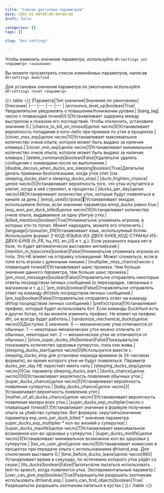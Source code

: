 ```yaml
---
title: "Список доступных параметров"
date: 2001-01-00T00:00:00+00:00
draft: false

categories: []
tags: []

slug: "bot-settings"

---
```


Чтобы изменить значение параметра, используйте `dh!settings set <параметр> <значение>`
 
Вы можете просмотреть список изменённых параметров, написав `dh!settings modified`
 
Для установки значения параметра по умолчанию используйте `dh!settings reset <параметр>`

{{< table >}}
|Параметр|Тип значения|Значение по умолчанию|Описание|
|--- |--- |--- |--- |
|announce_level_up|boolean|True|Уведомлять/не уведомлять о повышении/понижении уровня.|
|bang_lag|число с плавающей точкой|0.5|Устанавливает задержку между выстрелом и показом его последствий. Чтобы отключить, установите значение 0.|
|chance_to_kill_on_missed|целое число|5|Устанавливает вероятность попадания в кого-либо при промахе по утке в процентах.|
|clover_max_exp|целое число|10|Устанавливает максимальное количество очков опыта, которое может быть выдано за наличие клевера.|
|clover_min_exp|целое число|1|Устанавливает минимальное количество очков опыта, которое может быть выдано за наличие клевера.|
|delete_commands|boolean|False|Удалять/не удалять сообщения с командами после их выполнения.|
|disable_decoys_when_ducks_are_sleeping|boolean|True|Делать/не делать приманки безполезными, когда утки спят (см. sleeping_ducks_start и sleeping_ducks_stop).|
|duck_frighten_chance|целое число|5|Устанавливает вероятность того, что утка испугается и улетит, когда в неё стреляют, в процентах.|
|ducks_per_day|целое число|48|Устанавливает количество уток, которые будут появляться в канале за день.|
|emoji_used|строка|:duck:|Устанавливает эмодзи, используемое ботом, если значение параметра emoji_ducks равно true.|
|exp_won_per_duck_killed|целое число|10|Устанавливает количество очков опыта, выдаваемое за одну убитую утку.|
|killed_mentions|boolean|True|Упоминать/не упоминать игроков, в которых кто-то попал. Может надоедать, можете его отключить.|
|language|строка|en_EN|Устанавливает язык, используемый ботом. Используйте формат 2-КОД-ЯЗЫКА-ИЗ-ДВУХ-БУКВ_КОД-СТРАНЫ-ИЗ-ДВУХ-БУКВ (fr_FR, hu_HU, en_US и т. д.). Если указанного языка нет в базе, то будет автоматически выставлен английский.|
|mention_in_topscores|boolean|False|Упоминать/не упоминать игроков из топа. Это НЕ влияет на отправку оповещений. Может сломаться, если в топе есть игроки с длинными никами.|
|multiplier_miss_chance|число с плавающей точкой|1|Устанавливает шанс промаха. Чем больше значение данного параметра, тем больше шанс промаха.|
|pm_most_messages|boolean|False|Отправлять/не отправлять некоторые ответы посредством личных сообщений (о перезарядке, связанные с магазином и т. д.).|
|pm_stats|boolean|False|Отправлять/не отправлять ответ на команду dh!stats посредством личных сообщений.|
|pm_top|boolean|False|Отправлять/не отправлять ответ на команду dh!top посредством личных сообщений.|
|prefix|строка|!|Устанавливает префикс, который будет использовать бот. Если команды DuckHunt есть в других ботах, то вы можете изменить префикс. Не влияет на префикс dh!, он всегда будет работать.|
|randomize_mechanical_ducks|целое число|0|Доступно 3 значения. 0 — механические утки отличаются от обычных. 1 — некоторых механических уток можно отличить от обычных, некоторых нет. 2 — механические утки не отличаются от обычных.|
|show_super_ducks_life|boolean|False|Показывать/не показывать количество здоровья суперуток, пока они живы.|
|sleeping_ducks_start|целое число|0|Используется вместе с sleeping_ducks_stop для установки периода времени (в 24-часовом формате), во время которого утки не будут появляться. Параметр ducks_per_day НЕ перестаёт иметь силу.|
|sleeping_ducks_stop|целое число|0|См. параметр sleeping_ducks_start.|
|ducks_chance|целое число|100|Устанавливает вероятность появления обычных уток.|
|super_ducks_chance|целое число|5|Устанавливает вероятность появления суперуток.|
|baby_ducks_chance|целое число|2|Устанавливает вероятность появления утят.|
|mother_of_all_ducks_chance|целое число|1|Устанавливает вероятность появления матери всех уток.|
|super_ducks_exp_multiplier|число с плавающей точкой|1.1|Устанавливает значение в формуле получения опыта за убийство суперутки. Вот формула: округлить(значение параметра exp_won_per_duck_killed * значение параметра super_ducks_exp_multiplier * кол-во жизней у суперутки).|
|super_ducks_maxlife|целое число|7|Устанавливает максимальное возможное кол-во здоровья у суперуток.|
|super_ducks_minlife|целое число|3|Устанавливает минимальное возможное кол-во здоровья у суперуток.|
|tax_on_user_give|целое число|5|Устанавливает комиссию в процентах при передаче опыта с использованием dh!send_exp. Для отключения выставите 0.|
|time_before_ducks_leave|целое число|660|Устанавливает время в секундах, по истечению которого утка уйдёт со скуки.|
|tts_ducks|boolean|False|Пытаться/не пытаться использовать text-to-speech, когда появляется утка. Экспериментальный параметр.|
|user_can_give_exp|boolean|True|Разрешить/не разрешить охотникам использовать dh!send_exp.|
|users_can_find_objects|boolean|True|Разрешить/не разрешить охотникам капаться в кустах.|
{{< /table >}}
